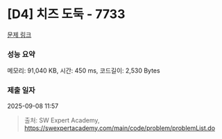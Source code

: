 # [D4] 치즈 도둑 - 7733 

[문제 링크](https://swexpertacademy.com/main/code/problem/problemDetail.do?contestProbId=AWrDOdQqRCUDFARG) 

### 성능 요약

메모리: 91,040 KB, 시간: 450 ms, 코드길이: 2,530 Bytes

### 제출 일자

2025-09-08 11:57



> 출처: SW Expert Academy, https://swexpertacademy.com/main/code/problem/problemList.do